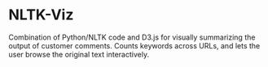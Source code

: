 NLTK-Viz
========

Combination of Python/NLTK code and D3.js for visually summarizing the output of customer comments.  Counts keywords across URLs, and lets the user browse the original text interactively.
